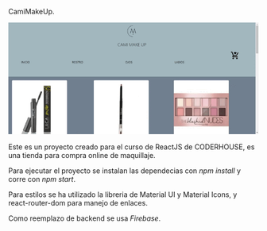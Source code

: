 
CamiMakeUp.

![image](https://github.com/sofipaniale/ecommerce-paniale/blob/main/ecommerce-paniale/public/assets/ecommerce.gif)

Este es un proyecto creado para el curso de ReactJS de CODERHOUSE, es una tienda para compra online de maquillaje.

Para ejecutar el proyecto se instalan las dependecias con *npm install* y corre con *npm start*.

Para estilos se ha utilizado la libreria de Material UI y Material Icons, 
y react-router-dom para manejo de enlaces.

Como reemplazo de backend se usa *Firebase*.

